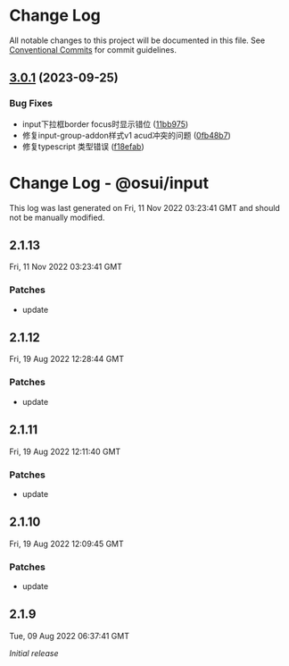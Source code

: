 # Change Log

All notable changes to this project will be documented in this file.
See [Conventional Commits](https://conventionalcommits.org) for commit guidelines.

## [3.0.1](https://gitee.com/gitee-fe/osui/tree/master/compare/v2.1.8...v3.0.1) (2023-09-25)


### Bug Fixes

* input下拉框border focus时显示错位 ([11bb975](https://gitee.com/gitee-fe/osui/tree/master/commits/11bb9758d54aa741e095ef0ee2fda882d69612f2))
* 修复input-group-addon样式v1 acud冲突的问题 ([0fb48b7](https://gitee.com/gitee-fe/osui/tree/master/commits/0fb48b7a92fd94fafb40da3934c5ffaada9b903f))
* 修复typescript 类型错误 ([f18efab](https://gitee.com/gitee-fe/osui/tree/master/commits/f18efab2a15a47cc163dceba128b521c5522063f))





# Change Log - @osui/input

This log was last generated on Fri, 11 Nov 2022 03:23:41 GMT and should not be manually modified.

## 2.1.13
Fri, 11 Nov 2022 03:23:41 GMT

### Patches

- update

## 2.1.12
Fri, 19 Aug 2022 12:28:44 GMT

### Patches

- update

## 2.1.11
Fri, 19 Aug 2022 12:11:40 GMT

### Patches

- update

## 2.1.10
Fri, 19 Aug 2022 12:09:45 GMT

### Patches

- update

## 2.1.9
Tue, 09 Aug 2022 06:37:41 GMT

_Initial release_
